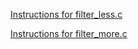 [Instructions for filter_less.c](https://cs50.harvard.edu/x/2020/psets/4/filter/less/)

[Instructions for filter_more.c](https://cs50.harvard.edu/x/2020/psets/4/filter/more/)
